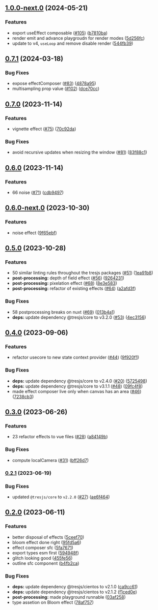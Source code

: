 

## [1.0.0-next.0](https://github.com/Tresjs/post-processing/compare/0.7.1...1.0.0-next.0) (2024-05-21)


### Features

* export useEffect composable ([#105](https://github.com/Tresjs/post-processing/issues/105)) ([b7810ba](https://github.com/Tresjs/post-processing/commit/b7810ba2864e70516c95b9866c2ea5d02a8f9b9d))
* render emit and advance playgroudn for render modes ([5d256fc](https://github.com/Tresjs/post-processing/commit/5d256fcc5e40582e0f87c8cc1ec46fbd9a007435))
* update to v4, `useLoop` and remove disable render ([544fb39](https://github.com/Tresjs/post-processing/commit/544fb39be3af7f71ddf994f14789215351cec569))

## [0.7.1](https://github.com/Tresjs/post-processing/compare/0.7.0...0.7.1) (2024-03-18)


### Bug Fixes

* expose effectComposer ([#83](https://github.com/Tresjs/post-processing/issues/83)) ([4878a95](https://github.com/Tresjs/post-processing/commit/4878a956f05ba8b19289062e4b77b6e3fc5ae40f))
* multisampling prop value ([#102](https://github.com/Tresjs/post-processing/issues/102)) ([dce70cc](https://github.com/Tresjs/post-processing/commit/dce70cc56bbcf6e4b379fa34293cdce280f3da5a))

## [0.7.0](https://github.com/Tresjs/post-processing/compare/0.6.0...0.7.0) (2023-11-14)


### Features

* vignette effect ([#75](https://github.com/Tresjs/post-processing/issues/75)) ([70c92da](https://github.com/Tresjs/post-processing/commit/70c92da58b8353f129d1bcc8f441bdd62a827f72))


### Bug Fixes

* avoid  recursive updates when resizing the window ([#81](https://github.com/Tresjs/post-processing/issues/81)) ([83f88c1](https://github.com/Tresjs/post-processing/commit/83f88c1ea5f35bc6a73a745ea805190fa065236b))

## [0.6.0](https://github.com/Tresjs/post-processing/compare/0.5.0...0.6.0) (2023-11-14)


### Features

* 66 noise ([#71](https://github.com/Tresjs/post-processing/issues/71)) ([cdb9497](https://github.com/Tresjs/post-processing/commit/cdb9497b964181bc8e7359aecdedc1b57042b5dc))

## [0.6.0-next.0](https://github.com/Tresjs/post-processing/compare/0.5.0...0.6.0-next.0) (2023-10-30)


### Features

* noise effect ([9f65ebf](https://github.com/Tresjs/post-processing/commit/9f65ebf8a74a08b2c95cfcee87270df515f9a563))

## [0.5.0](https://github.com/Tresjs/post-processing/compare/0.4.0...0.5.0) (2023-10-28)


### Features

* 50 similar linting rules throughout the tresjs packages ([#51](https://github.com/Tresjs/post-processing/issues/51)) ([1ea91b8](https://github.com/Tresjs/post-processing/commit/1ea91b825bde53b2ae62a08a1de0690af3ed690c))
* **post-processing:** depth of field effect ([#56](https://github.com/Tresjs/post-processing/issues/56)) ([9264231](https://github.com/Tresjs/post-processing/commit/9264231a1c668ba7f405eddf17dfd91c51bd74f8))
* **post-processing:** pixelation effect ([#68](https://github.com/Tresjs/post-processing/issues/68)) ([8e3e583](https://github.com/Tresjs/post-processing/commit/8e3e58345a650912dbbb09b800e5ce6a881cb06c))
* **post-processing:** refactor of existing effects ([#64](https://github.com/Tresjs/post-processing/issues/64)) ([a2afd3f](https://github.com/Tresjs/post-processing/commit/a2afd3f3d694c8ee737bec3eda3d601fad0e7205))


### Bug Fixes

* 58 postprocessing breaks on nuxt ([#69](https://github.com/Tresjs/post-processing/issues/69)) ([013b4a1](https://github.com/Tresjs/post-processing/commit/013b4a18fa43e169b520aad3c116146ec114daf2))
* **deps:** update dependency @tresjs/core to v3.2.0 ([#53](https://github.com/Tresjs/post-processing/issues/53)) ([4ec3156](https://github.com/Tresjs/post-processing/commit/4ec3156301bf3242cce3757f78bf24576bedbc64))

## [0.4.0](https://github.com/Tresjs/post-processing/compare/0.3.0...0.4.0) (2023-09-06)


### Features

* refactor usecore to new state context provider ([#44](https://github.com/Tresjs/post-processing/issues/44)) ([9f920f1](https://github.com/Tresjs/post-processing/commit/9f920f1c6f2b381ba4f29b53a3dbd4276b2e4b25))


### Bug Fixes

* **deps:** update dependency @tresjs/core to v2.4.0 ([#20](https://github.com/Tresjs/post-processing/issues/20)) ([5725498](https://github.com/Tresjs/post-processing/commit/5725498d7972e673c8f8c71ff9a5ca52a3648a97))
* **deps:** update dependency @tresjs/core to v3.1.1 ([#48](https://github.com/Tresjs/post-processing/issues/48)) ([09fc4f8](https://github.com/Tresjs/post-processing/commit/09fc4f884980ccecd7afd0a3dfb2e706cf35740b))
* made effect composer live only when canvas has an area ([#46](https://github.com/Tresjs/post-processing/issues/46)) ([7238cb3](https://github.com/Tresjs/post-processing/commit/7238cb3af3a0400a1dd03e4fd15682895771fc85))

## [0.3.0](https://github.com/Tresjs/post-processing/compare/0.2.1...0.3.0) (2023-06-26)


### Features

* 23 refactor effects to vue files ([#28](https://github.com/Tresjs/post-processing/issues/28)) ([a84149b](https://github.com/Tresjs/post-processing/commit/a84149b1dad55b8421ede86920183ad428c9ee90))


### Bug Fixes

* compute localCamera ([#31](https://github.com/Tresjs/post-processing/issues/31)) ([bff26d7](https://github.com/Tresjs/post-processing/commit/bff26d7458b36362dc936cc6303c491f779de4d2))

### [0.2.1](https://github.com/Tresjs/post-processing/compare/0.2.0...0.2.1) (2023-06-19)


### Bug Fixes

* updated `@tresjs/core` to `v2.2.0` ([#27](https://github.com/Tresjs/post-processing/issues/27)) ([ae6f464](https://github.com/Tresjs/post-processing/commit/ae6f4648949928cb1fffe17f5cbfc1d37c671341))

## [0.2.0](https://github.com/Tresjs/post-processing/compare/0.1.0...0.2.0) (2023-06-11)


### Features

* better disposal of effects ([5ceef70](https://github.com/Tresjs/post-processing/commit/5ceef7040569933b7df640db18987d42412f2132))
* bloom effect done right ([95fd5a6](https://github.com/Tresjs/post-processing/commit/95fd5a62cda5367e4bd15003d5b437b6531399c9))
* effect composer sfc ([5fa7671](https://github.com/Tresjs/post-processing/commit/5fa76715aef1fa496e25cecd32313c4bd8cb2493))
* export types esm first ([594948f](https://github.com/Tresjs/post-processing/commit/594948fb1962ccded1277569364071b7a2765948))
* glitch looking good ([455fe56](https://github.com/Tresjs/post-processing/commit/455fe56085626f119faa9c7ffd742182c60af130))
* outline sfc component ([b4fb2ca](https://github.com/Tresjs/post-processing/commit/b4fb2ca18f0cfe1b40d0b81f46afb11039a02428))


### Bug Fixes

* **deps:** update dependency @tresjs/cientos to v2.1.0 ([ca9cc61](https://github.com/Tresjs/post-processing/commit/ca9cc617ddefad2ee055f8b45f609fa3e5fc6ef0))
* **deps:** update dependency @tresjs/cientos to v2.1.2 ([f1ced0e](https://github.com/Tresjs/post-processing/commit/f1ced0e4b8b2ff20c05ffb2bec8e7f0c11667539))
* **post-processing:** made playground runnable ([03af258](https://github.com/Tresjs/post-processing/commit/03af2584d3735caced3984f84ef3d7279806d245))
* type assetion on Bloom effect ([78af757](https://github.com/Tresjs/post-processing/commit/78af757c04d932fcd589fa01810883bd8d3e2c17))
